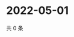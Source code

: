 # 2022-05-01

共 0 条

<!-- BEGIN WEIBO -->
<!-- 最后更新时间 Sun May 01 2022 21:22:45 GMT+0800 (China Standard Time) -->

<!-- END WEIBO -->
